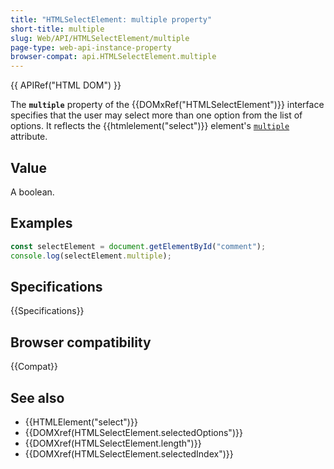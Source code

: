 ```yaml
---
title: "HTMLSelectElement: multiple property"
short-title: multiple
slug: Web/API/HTMLSelectElement/multiple
page-type: web-api-instance-property
browser-compat: api.HTMLSelectElement.multiple
---
```


{{ APIRef("HTML DOM") }}

The **`multiple`** property of the {{DOMxRef("HTMLSelectElement")}} interface specifies that the user may select more than one option from the list of options. It reflects the {{htmlelement("select")}} element's [`multiple`](/en-US/docs/Web/HTML/Element/select#multiple) attribute.

## Value

A boolean.

## Examples

```js
const selectElement = document.getElementById("comment");
console.log(selectElement.multiple);
```

## Specifications

{{Specifications}}

## Browser compatibility

{{Compat}}

## See also

- {{HTMLElement("select")}}
- {{DOMXref(HTMLSelectElement.selectedOptions")}}
- {{DOMXref(HTMLSelectElement.length")}}
- {{DOMXref(HTMLSelectElement.selectedIndex")}}
